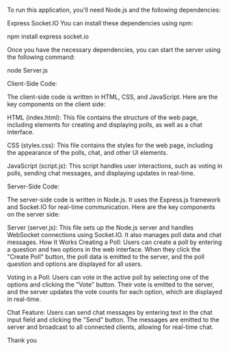 To run this application, you'll need Node.js and the following dependencies:

Express
Socket.IO
You can install these dependencies using npm:

npm install express socket.io

Once you have the necessary dependencies, you can start the server using the following command:

node Server.js


Client-Side Code:

The client-side code is written in HTML, CSS, and JavaScript. Here are the key components on the client side:

HTML (index.html): This file contains the structure of the web page, including elements for creating and displaying polls, as well as a chat interface.

CSS (styles.css): This file contains the styles for the web page, including the appearance of the polls, chat, and other UI elements.

JavaScript (script.js): This script handles user interactions, such as voting in polls, sending chat messages, and displaying updates in real-time.

Server-Side Code:

The server-side code is written in Node.js. It uses the Express.js framework and Socket.IO for real-time communication. Here are the key components on the server side:

Server (server.js): This file sets up the Node.js server and handles WebSocket connections using Socket.IO. It also manages poll data and chat messages.
How It Works
Creating a Poll: Users can create a poll by entering a question and two options in the web interface. When they click the "Create Poll" button, the poll data is emitted to the server, and the poll question and options are displayed for all users.

Voting in a Poll: Users can vote in the active poll by selecting one of the options and clicking the "Vote" button. Their vote is emitted to the server, and the server updates the vote counts for each option, which are displayed in real-time.

Chat Feature: Users can send chat messages by entering text in the chat input field and clicking the "Send" button. The messages are emitted to the server and broadcast to all connected clients, allowing for real-time chat.


Thank you